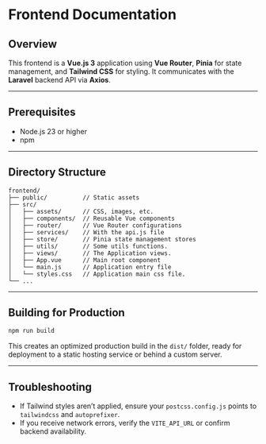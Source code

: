 # Frontend Documentation

## Overview

This frontend is a **Vue.js 3** application using **Vue Router**, **Pinia** for state management, and **Tailwind CSS** for styling. It communicates with the **Laravel** backend API via **Axios**.

---

## Prerequisites

- Node.js 23 or higher
- npm

---

## Directory Structure

```plaintext
frontend/
├── public/          // Static assets
├── src/
│   ├── assets/      // CSS, images, etc.
│   ├── components/  // Reusable Vue components
│   ├── router/      // Vue Router configurations
│   ├── services/    // With the api.js file
│   ├── store/       // Pinia state management stores
│   ├── utils/       // Some utils functions.
│   ├── views/       // The Application views.
│   ├── App.vue      // Main root component
│   └── main.js      // Application entry file
│   └── styles.css   // Application main css file.
└── ...
```

---

## Building for Production

```bash
npm run build
```

This creates an optimized production build in the `dist/` folder, ready for deployment to a static hosting service or behind a custom server.

---

## Troubleshooting

- If Tailwind styles aren’t applied, ensure your `postcss.config.js` points to `tailwindcss` and `autoprefixer`.
- If you receive network errors, verify the `VITE_API_URL` or confirm backend availability.
